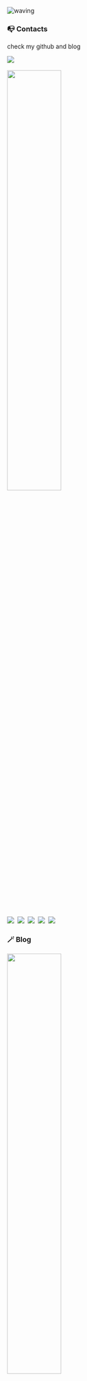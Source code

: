 ![waving](https://capsule-render.vercel.app/api?type=waving&height=200&text=TWent!&fontAlign=80&fontAlignY=40&color=gradient)

<h3 >📭 Contacts</h3>
<p> check my github and blog</p>

<p>
<a href="https://velog.io/@xodn127"><img src="https://img.shields.io/badge/Tech%20Blog-11B48A?style=flat-square&logo=Vimeo&logoColor=white&link=https://velog.io/@xodn127"/></a>&nbsp
</p>
<img width="50%" align="center" src="https://github-readme-stats.vercel.app/api?username=TWentCEO&show_icons=true&theme=dracula">
<br>

 <p>
  <img src="https://img.shields.io/badge/Python-3766AB?style=flat-square&logo=Python&logoColor=white"/></a>&nbsp 
  <img src="https://img.shields.io/badge/Django-092E20?style=flat-square&logo=Django&logoColor=white"/></a>&nbsp 
  <img src="https://img.shields.io/badge/Mysql-E6B91E?style=flat-square&logo=MySql&logoColor=white"/></a>&nbsp 
  <img src="https://img.shields.io/badge/Java-ffb13b?style=flat-square&logo=java&logoColor=white"/></a>&nbsp 
  <img src="https://img.shields.io/badge/Spring-c7edbc?style=flat-square&logo=Spring&logoColor=white"/></a>&nbsp
 </p>
 
<h3 >🪄 Blog </h3>
<p>
  <img width="50%" src="https://velog-readme-stats.vercel.app/api?name=xodn127">
</p>
